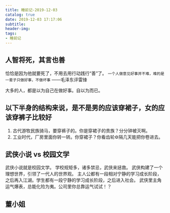 ```yaml
---
title: 睡前记-2019-12-03
catalog: true
date: 2019-12-03 17:17:06
subtitle:
header-img:
tags:
- 睡前记
---
```


## 人智将死，其言也善

恰恰是因为他就要死了，不用去用行动践行“善”了。
`一个人做意见好事并不难，难的是一辈子只做好事，不做坏事`    ——毛泽东评雷锋

大多的人，都是以为自己在做好事。自以为而已。


## 以下半身的结构来说，是不是男的应该穿裙子，女的应该穿裤子比较好

1. 古代游牧民族骑马，要穿裤子的。你是穿裙子的贵族？分分钟被灭啊。
2. 工业时代，厂房里面你转一转。你穿裙子？你看齿轮⚙隔几天能把你卷进去。

## 武侠小说 vs 校园文学

武侠小说就是校园文学。
学校规矩多，诸多禁忌，武侠来拯救。
武侠构建了一个理想世界，引领了一代人的世界观。
主人公都有一段相对宁静的学习成长阶段，之后再入江湖。学生都有一段宁静的学习成长阶段，之后进入社会。
武侠里主角运气爆表，总能化险为夷。公司里你总靠运气试试！？

## 董小姐
